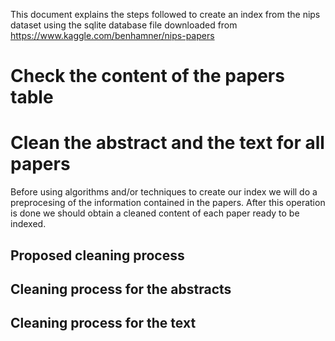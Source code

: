 This document explains the steps followed to create an index from the nips dataset using the sqlite database file downloaded from https://www.kaggle.com/benhamner/nips-papers

# Check the content of the papers table

# Clean the abstract and the text for all papers
Before using algorithms and/or techniques to create our index we will do a preprocesing of the information contained in the papers. After this operation is done we should obtain a cleaned content of each paper ready to be indexed.

## Proposed cleaning process

## Cleaning process for the abstracts

## Cleaning process for the text
